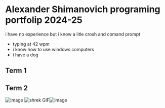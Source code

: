# Alexander Shimanovich programing portfolip 2024-25 
i have no experience but i know a litle crosh and comand prompt 
* typing at 42 wpm
* i know how to use windows computers
* i have a dog  

## Term 1

## Term 2 
![image](https://github.com/user-attachments/assets/ea375544-e7ab-4221-babc-4670b047834f)
<img src="https://media2.giphy.com/media/v1.Y2lkPTc5MGI3NjExaHpobGptM2hpeTMydWx6NjBrNzRtZjJwdmNxNmFpaHpueWp4eGY0cCZlcD12MV9pbnRlcm5hbF9naWZfYnlfaWQmY3Q9Zw/3zSaOGAwLHhxC/giphy.gif" alt="shrek GIF"/>![image](https://github.com/user-attachments/assets/59f9d146-97f6-4fbc-b42b-710df4fa10c7)
